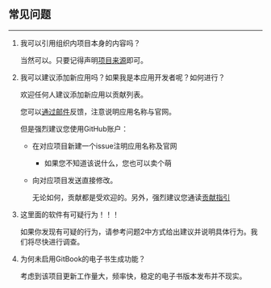 ## 常见问题

---

1. 我可以引用组织内项目本身的内容吗？

   当然可以。只要记得声明[项目来源](http://amazingapps.org/)即可。

2. 我可以建议添加新应用吗？如果我是本应用开发者呢？如何进行？

   欢迎任何人建议添加新应用以贡献列表。

   您可以[通过邮件](mailto:public@amazingapps.org)反馈，注意说明应用名称与官网。

   但是强烈建议您使用GitHub账户：

   * 在对应项目新建一个issue注明应用名称及官网
     * 如果您不知道该说什么，您也可以卖个萌
   * 向对应项目发送直接修改。

     无论如何，贡献都是受欢迎的。另外，强烈建议您通读[贡献指引](/contribution-guidelines.md)

3. 这里面的软件有可疑行为！！！

   如果你发现有可疑的行为，请参考问题2中方式给出建议并说明具体行为。我们将尽快进行调查。

4. 为何未启用GitBook的电子书生成功能？

   考虑到该项目更新工作量大，频率快，稳定的电子书版本发布并不现实。
